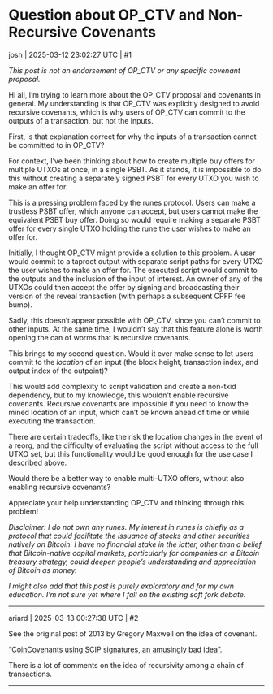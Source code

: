 # Question about OP_CTV and Non-Recursive Covenants

josh | 2025-03-12 23:02:27 UTC | #1

*This post is not an endorsement of OP_CTV or any specific covenant proposal.*

Hi all, I’m trying to learn more about the OP_CTV proposal and covenants in general. My understanding is that OP_CTV was explicitly designed to avoid recursive covenants, which is why users of OP_CTV can commit to the outputs of a transaction, but not the inputs.

First, is that explanation correct for why the inputs of a transaction cannot be committed to in OP_CTV?

For context, I’ve been thinking about how to create multiple buy offers for multiple UTXOs at once, in a single PSBT. As it stands, it is impossible to do this without creating a separately signed PSBT for every UTXO you wish to make an offer for.

This is a pressing problem faced by the runes protocol. Users can make a trustless PSBT offer, which anyone can accept, but users cannot make the equivalent PSBT buy offer. Doing so would require making a separate PSBT offer for every single UTXO holding the rune the user wishes to make an offer for.

Initially, I thought OP_CTV might provide a solution to this problem. A user would commit to a taproot output with separate script paths for every UTXO the user wishes to make an offer for. The executed script would commit to the outputs and the inclusion of the input of interest. An owner of any of the UTXOs could then accept the offer by signing and broadcasting their version of the reveal transaction (with perhaps a subsequent CPFP fee bump).

Sadly, this doesn’t appear possible with OP_CTV, since you can’t commit to other inputs. At the same time, I wouldn’t say that this feature alone is worth opening the can of worms that is recursive covenants.

This brings to my second question. Would it ever make sense to let users commit to the *location* of an input (the block height, transaction index, and output index of the outpoint)?

This would add complexity to script validation and create a non-txid dependency, but to my knowledge, this wouldn’t enable recursive covenants. Recursive covenants are impossible if you need to know the mined location of an input, which can’t be known ahead of time or while executing the transaction.

There are certain tradeoffs, like the risk the location changes in the event of a reorg, and the difficulty of evaluating the script without access to the full UTXO set, but this functionality would be good enough for the use case I described above.

Would there be a better way to enable multi-UTXO offers, without also enabling recursive covenants?

Appreciate your help understanding OP_CTV and thinking through this problem!

*Disclaimer: I do not own any runes. My interest in runes is chiefly as a protocol that could facilitate the issuance of stocks and other securities natively on Bitcoin. I have no financial stake in the latter, other than a belief that Bitcoin-native capital markets, particularly for companies on a Bitcoin treasury strategy, could deepen people’s understanding and appreciation of Bitcoin as money.*

 *I might also add that this post is purely exploratory and for my own education. I’m not sure yet where I fall on the existing soft fork debate.*

-------------------------

ariard | 2025-03-13 00:27:38 UTC | #2

See the original post of 2013 by Gregory Maxwell on the idea of covenant.

[“CoinCovenants using SCIP signatures, an amusingly bad idea”.](https://bitcointalk.org/index.php?topic=278122.0)

There is a lot of comments on the idea of recursivity among a chain of transactions.

-------------------------


